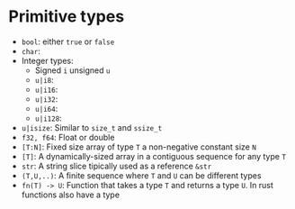 # Primitive types

* `bool`: either `true` or `false`
* `char`:
* Integer types:
  * Signed `i` unsigned `u`
  * `u|i8`:
  * `u|i16`:
  * `u|i32`:
  * `u|i64`:
  * `u|i128`:
* `u|isize`: Similar to `size_t` and `ssize_t`
* `f32, f64`: Float or double
* `[T:N]`: Fixed size array of type `T` a non-negative constant size `N`
* `[T]`: A dynamically-sized array in a contiguous sequence for any type `T`
* `str`: A string slice tipically used as a reference `&str`
* `(T,U,..)`: A finite sequence where `T` and `U` can be different types
* `fn(T) -> U`: Function that takes a type `T` and returns a type `U`. In rust functions also have a type


